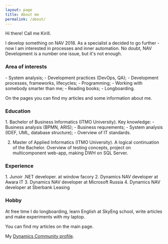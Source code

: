 ```yaml
---
layout: page
title: About me
permalink: /about/
---
```



Hi there!
Call me Kirill.

I develop something on NAV 2018. As a specialist a decided to go further - now I am interested in processes and inner automation. No doubt, NAV Development is a number one issue, but it's not enough.

<h3>Area of interests</h3>
- System analysis;
- Development practices (DevOps, QA);
- Development processes, frameworks, lifecycles;
- Programming;
- Working with somebody smarter than me;
- Reading books;
- Longboarding.

On the pages you can find my articles and some information about me.

<h3>Education</h3>
1. Bachelor of Business Informatics (ITMO University).
Key knowledge:
- Business analysis (BPMN, ARIS);
- Business requrements;
- System analysis (IDEF, UML, database structure);
- Overview of IT standards.

2. Master of Applied Informatics (ITMO University).
A logical continuation of the Bachelor. Overview of testing concepts, project on multicomponent web-app, making DWH on SQL Server.

<h3>Experience</h3>
1. Junoir .NET developer. at window facory
2. Dynamics NAV developer at Awara IT
3. Dynamics NAV developer at Microsoft Russia
4. Dynamics NAV developer at Sberbank Leasing

<h3>Hobby</h3>
At free time I do longboarding, learn English at SkyEng school, write articles and make experiments with my laptop.


You can find my articles on the main page.

My [Dynamics Community profile][dynamics-community].

[dynamics-community]: https://community.dynamics.com/nav/b/kirillcheremisinnav